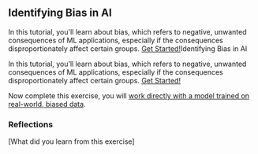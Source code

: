 <!-- 💡 Tip for viewing this file: To see this markdown file in a nicely formatted preview mode in VS Code, press Ctrl+Shift+V. You can also right-click on the file tab and select "Open Preview" or use the Command Palette (Ctrl+Shift+P) and search for "Markdown: Open Preview". -->

## Identifying Bias in AI

In this tutorial, you'll learn about bias, which refers to negative, unwanted consequences of ML applications, especially if the consequences disproportionately affect certain groups. [Get Started!](https://www.kaggle.com/code/alexisbcook/identifying-bias-in-ai/tutorial)Identifying Bias in AI

In this tutorial, you’ll learn about bias, which refers to negative, unwanted consequences of ML applications, especially if the consequences disproportionately affect certain groups. [Get Started!](https://www.kaggle.com/code/alexisbcook/identifying-bias-in-ai/tutorial)

Now complete this exercise, you will [work directly with a model trained on real-world, biased data](https://www.kaggle.com/kernels/fork/15622654).


### Reflections
[What did you learn from this exercise]